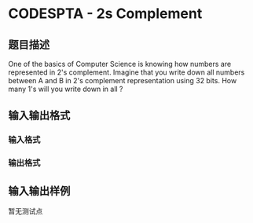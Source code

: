 # CODESPTA - 2s Complement

## 题目描述

One of the basics of Computer Science is knowing how numbers are represented in 2's complement. Imagine that you write down all numbers between A and B in 2's complement representation using 32 bits. How many 1's will you write down in all ?

## 输入输出格式

### 输入格式

### 输出格式

## 输入输出样例

暂无测试点

